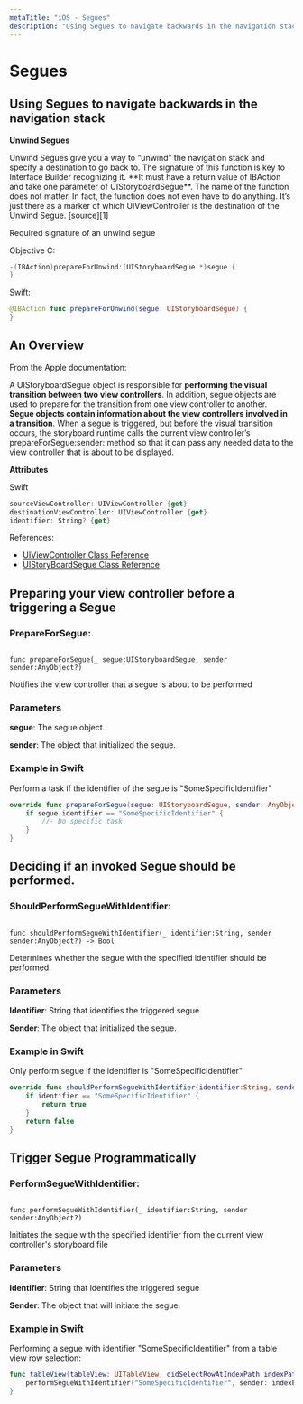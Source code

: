 ```yaml
---
metaTitle: "iOS - Segues"
description: "Using Segues to navigate backwards in the navigation stack, An Overview, Preparing your view controller before a triggering a Segue, Deciding if an invoked Segue should be performed., Trigger Segue Programmatically"
---
```


# Segues



## Using Segues to navigate backwards in the navigation stack


**Unwind Segues**

> 
<p>Unwind Segues give you a way to “unwind” the navigation stack and specify a destination to go back to.
The signature of this function is key to Interface Builder recognizing it.
**It must have a return value of IBAction and take one parameter of UIStoryboardSegue**. The name of the function does not matter. In fact, the function does not even have to do anything. It’s just there as a marker of which UIViewController is the destination of the Unwind Segue. [source][1]</p>


Required signature of an unwind segue

Objective C:

```swift
-(IBAction)prepareForUnwind:(UIStoryboardSegue *)segue {
}

```

Swift:

```swift
@IBAction func prepareForUnwind(segue: UIStoryboardSegue) {
}

```



## An Overview


From the Apple documentation:

> 
A UIStoryboardSegue object is responsible for **performing the visual transition between two view controllers**. In addition, segue objects are used to prepare for the transition from one view controller to another. **Segue objects contain information about the view controllers involved in a transition**. When a segue is triggered, but before the visual transition occurs, the storyboard runtime calls the current view controller’s prepareForSegue:sender: method so that it can pass any needed data to the view controller that is about to be displayed.


**Attributes**

Swift

```swift
sourceViewController: UIViewController {get}
destinationViewController: UIViewController {get}
identifier: String? {get}

```

References:

- [UIViewController Class Reference](https://developer.apple.com/library/ios/documentation/UIKit/Reference/UIViewController_Class/index.html#//apple_ref/occ/instm/UIViewController/shouldPerformSegueWithIdentifier:sender:)
- [UIStoryBoardSegue Class Reference](https://developer.apple.com/library/ios/documentation/UIKit/Reference/UIStoryboardSegue_Class/index.html#//apple_ref/doc/uid/TP40010911-CH1-SW8)



## Preparing your view controller before a triggering a Segue


### **PrepareForSegue**:

```

func prepareForSegue(_ segue:UIStoryboardSegue, sender sender:AnyObject?) 

```

> 
Notifies the view controller that a segue is about to be performed


### Parameters

**segue**: The segue object.

**sender**: The object that initialized the segue.

### Example in Swift

Perform a task if the identifier of the segue is "SomeSpecificIdentifier"

```swift
override func prepareForSegue(segue: UIStoryboardSegue, sender: AnyObject?) {
    if segue.identifier == "SomeSpecificIdentifier" {
        //- Do specific task
    }
}

```



## Deciding if an invoked Segue should be performed.


### **ShouldPerformSegueWithIdentifier**:

```

func shouldPerformSegueWithIdentifier(_ identifier:String, sender sender:AnyObject?) -> Bool 

```

> 
Determines whether the segue with the specified identifier should be performed.


### Parameters

**Identifier**: String that identifies the triggered segue

**Sender**: The object that initialized the segue.

### Example in Swift

Only perform segue if the identifier is "SomeSpecificIdentifier"

```swift
override func shouldPerformSegueWithIdentifier(identifier:String, sender:AnyObject?) -> Bool {
    if identifier == "SomeSpecificIdentifier" {
        return true
    }
    return false
}

```



## Trigger Segue Programmatically


### PerformSegueWithIdentifier:

```

func performSegueWithIdentifier(_ identifier:String, sender sender:AnyObject?)

```

> 
Initiates the segue with the specified identifier from the current view controller's storyboard file


### Parameters

**Identifier**: String that identifies the triggered segue

**Sender**: The object that will initiate the segue.

### Example in Swift

Performing a segue with identifier "SomeSpecificIdentifier" from a table view row selection:

```swift
func tableView(tableView: UITableView, didSelectRowAtIndexPath indexPath: NSIndexPath) {
    performSegueWithIdentifier("SomeSpecificIdentifier", sender: indexPath.item)
}

```

